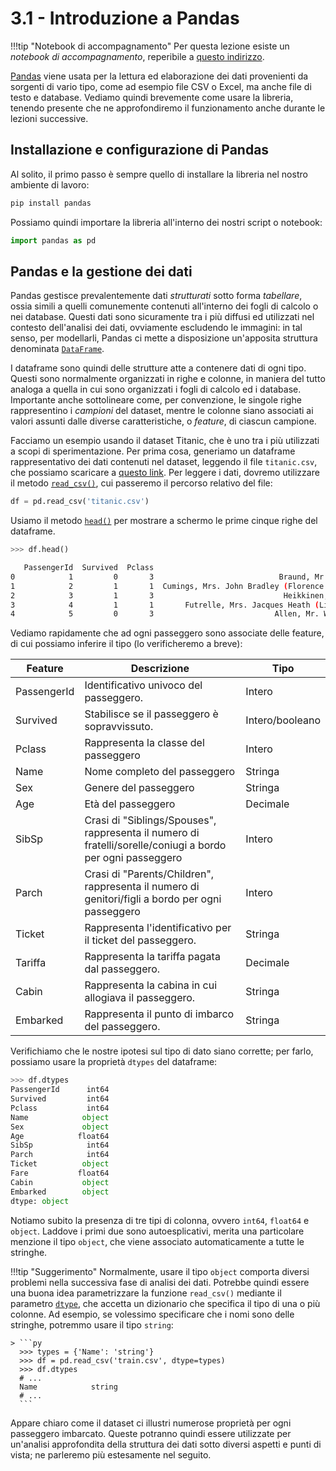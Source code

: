 # 3.1 - Introduzione a Pandas

!!!tip "Notebook di accompagnamento"
	Per questa lezione esiste un *notebook di accompagnamento*, reperibile a [questo indirizzo](https://github.com/anhelus/pcs-exercises/blob/master/01_libs/02_visualization/03_pandas.ipynb).

[Pandas](https://pandas.pydata.org/) viene usata per la lettura ed elaborazione dei dati provenienti da sorgenti di vario tipo, come ad esempio file CSV o Excel, ma anche file di testo e database. Vediamo quindi brevemente come usare la libreria, tenendo presente che ne approfondiremo il funzionamento anche durante le lezioni successive.

## Installazione e configurazione di Pandas

Al solito, il primo passo è sempre quello di installare la libreria nel nostro ambiente di lavoro:

```sh
pip install pandas
```

Possiamo quindi importare la libreria all'interno dei nostri script o notebook:

```py
import pandas as pd
```

## Pandas e la gestione dei dati

Pandas gestisce prevalentemente dati *strutturati* sotto forma *tabellare*, ossia simili a quelli comunemente contenuti all'interno dei fogli di calcolo o nei database. Questi dati sono sicuramente tra i più diffusi ed utilizzati nel contesto dell'analisi dei dati, ovviamente escludendo le immagini: in tal senso, per modellarli, Pandas ci mette a disposizione un'apposita struttura denominata [`DataFrame`](https://pandas.pydata.org/docs/reference/api/pandas.DataFrame.html).

I dataframe sono quindi delle strutture atte a contenere dati di ogni tipo. Questi sono normalmente organizzati in righe e colonne, in maniera del tutto analoga a quella in cui sono organizzati i fogli di calcolo ed i database. Importante anche sottolineare come, per convenzione, le singole righe rappresentino i *campioni* del dataset, mentre le colonne siano associati ai valori assunti dalle diverse caratteristiche, o *feature*, di ciascun campione.

Facciamo un esempio usando il dataset Titanic, che è uno tra i più utilizzati a scopi di sperimentazione. Per prima cosa, generiamo un dataframe rappresentativo dei dati contenuti nel dataset, leggendo il file `titanic.csv`, che possiamo scaricare a [questo link](../../data/titanic.csv). Per leggere i dati, dovremo utilizzare il metodo [`read_csv()`](https://pandas.pydata.org/docs/reference/api/pandas.read_csv.html), cui passeremo il percorso relativo del file:

```py
df = pd.read_csv('titanic.csv')
```

Usiamo il metodo [`head()`](https://pandas.pydata.org/docs/reference/api/pandas.DataFrame.head.html) per mostrare a schermo le prime cinque righe del dataframe.

```py
>>> df.head()
```

```sh
   PassengerId  Survived  Pclass                                               Name     Sex   Age  SibSp  Parch            Ticket     Fare Cabin Embarked
0            1         0       3                            Braund, Mr. Owen Harris    male  22.0      1      0         A/5 21171   7.2500   NaN        S
1            2         1       1  Cumings, Mrs. John Bradley (Florence Briggs Th...  female  38.0      1      0          PC 17599  71.2833   C85        C
2            3         1       3                             Heikkinen, Miss. Laina  female  26.0      0      0  STON/O2. 3101282   7.9250   NaN        S
3            4         1       1       Futrelle, Mrs. Jacques Heath (Lily May Peel)  female  35.0      1      0            113803  53.1000  C123        S
4            5         0       3                           Allen, Mr. William Henry    male  35.0      0      0            373450   8.0500   NaN        S
```

Vediamo rapidamente che ad ogni passeggero sono associate delle feature, di cui possiamo inferire il tipo (lo verificheremo a breve):

| Feature | Descrizione | Tipo |
| ------- | ----------- | ---- |
| PassengerId | Identificativo univoco del passeggero. | Intero |
| Survived | Stabilisce se il passeggero è sopravvissuto. | Intero/booleano |
| Pclass | Rappresenta la classe del passeggero | Intero |
| Name | Nome completo del passeggero | Stringa |
| Sex | Genere del passeggero | Stringa |
| Age | Età del passeggero | Decimale |
| SibSp | Crasi di "Siblings/Spouses", rappresenta il numero di fratelli/sorelle/coniugi a bordo per ogni passeggero | Intero |
| Parch | Crasi di "Parents/Children", rappresenta il numero di genitori/figli a bordo per ogni passeggero | Intero |
| Ticket | Rappresenta l'identificativo per il ticket del passeggero. | Stringa |
| Tariffa | Rappresenta la tariffa pagata dal passeggero. | Decimale |
| Cabin | Rappresenta la cabina in cui allogiava il passeggero. | Stringa |
| Embarked | Rappresenta il punto di imbarco del passeggero. | Stringa |

Verifichiamo che le nostre ipotesi sul tipo di dato siano corrette; per farlo, possiamo usare la proprietà `dtypes` del dataframe:

```py
>>> df.dtypes
PassengerId      int64
Survived         int64
Pclass           int64
Name            object
Sex             object
Age            float64
SibSp            int64
Parch            int64
Ticket          object
Fare           float64
Cabin           object
Embarked        object
dtype: object
```

Notiamo subito la presenza di tre tipi di colonna, ovvero `int64`, `float64` e `object`. Laddove i primi due sono autoesplicativi, merita una particolare menzione il tipo `object`, che viene associato automaticamente a tutte le stringhe.

!!!tip "Suggerimento"
	Normalmente, usare il tipo `object` comporta diversi problemi nella successiva fase di analisi dei dati. Potrebbe quindi essere una buona idea parametrizzare la funzione `read_csv()` mediante il parametro [`dtype`](https://pandas.pydata.org/pandas-docs/stable/reference/api/pandas.read_csv.html), che accetta un dizionario che specifica il tipo di una o più colonne. Ad esempio, se volessimo specificare che i nomi sono delle stringhe, potremmo usare il tipo `string`:

	> ```py
	  >>> types = {'Name': 'string'}
	  >>> df = pd.read_csv('train.csv', dtype=types)
	  >>> df.dtypes
	  # ...
	  Name            string
	  # ...
	  ```

Appare chiaro come il dataset ci illustri numerose proprietà per ogni passeggero imbarcato. Queste potranno quindi essere utilizzate per un'analisi approfondita della struttura dei dati sotto diversi aspetti e punti di vista; ne parleremo più estesamente nel seguito.
